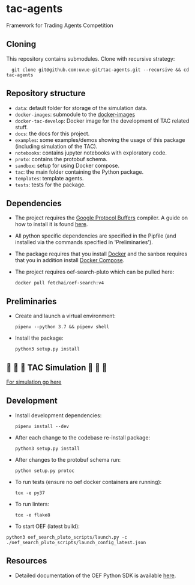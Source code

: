 # tac-agents

Framework for Trading Agents Competition

## Cloning

This repository contains submodules. Clone with recursive strategy:

	  git clone git@github.com:uvue-git/tac-agents.git --recursive && cd tac-agents

## Repository structure

- `data`: default folder for storage of the simulation data.
- `docker-images`: submodule to the [docker-images](https://github.com/uvue-git/docker-images.git)
- `docker-tac-develop`: Docker image for the development of TAC related stuff.  
- `docs`: the docs for this project.
- `examples`: some examples/demos showing the usage of this package (including simulation of the TAC).
- `notebooks`: contains jupyter notebooks with exploratory code.
- `proto`: contains the protobuf schema.
- `sandbox`: setup for using Docker compose.
- `tac`: the main folder containing the Python package.
- `templates`: template agents.
- `tests`: tests for the package.

## Dependencies

- The project requires the [Google Protocol Buffers](https://developers.google.com/protocol-buffers/) compiler. A guide on how to install it is found [here](https://fetchai.github.io/oef-sdk-python/user/install.html#protobuf-compiler).
- All python specific dependencies are specified in the Pipfile (and installed via the commands specified in 'Preliminaries').
- The package requires that you install [Docker](https://www.docker.com/) and the sanbox requires that you in addition install [Docker Compose](https://docs.docker.com/compose/).
- The project requires oef-search-pluto which can be pulled here:
	
	  docker pull fetchai/oef-search:v4

## Preliminaries

- Create and launch a virtual environment:

      pipenv --python 3.7 && pipenv shell

- Install the package:

      python3 setup.py install

## 🤖 🤖 🤖 TAC Simulation 🤖 🤖 🤖 

[For simulation go here](../master/examples/simulation_demo)

## Development

- Install development dependencies:

	  pipenv install --dev

- After each change to the codebase re-install package:

      python3 setup.py install

- After changes to the protobuf schema run:

	  python setup.py protoc

- To run tests (ensure no oef docker containers are running):

      tox -e py37

- To run linters:

      tox -e flake8

- To start OEF (latest build):

```
python3 oef_search_pluto_scripts/launch.py -c ./oef_search_pluto_scripts/launch_config_latest.json
``` 


## Resources

- Detailed documentation of the OEF Python SDK is available [here](https://fetchai.github.io/oef-sdk-python/oef.html).
